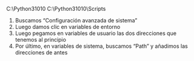 C:\Python31010
C:\Python31010\Scripts

1. Buscamos “Configuración avanzada de sistema”
2. Luego damos clic en variables de entorno
3. Luego pegamos en variables de usuario las dos direcciones que tenemos al principio
4. Por último, en variables de sistema, buscamos “Path” y añadimos las direcciones de antes